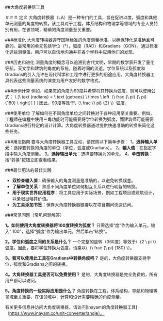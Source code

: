 ##大角度转换器工具

＃＃＃ 定义
大角度转换器（LA）是一种专门的工具，旨在促进以度，弧度和其他单元测量的角度的转换。该工具对于工程，体系结构和物理学等领域的专业人员特别有用，在该领域，精确的角度测量至关重要。

###标准化
大角度转换器遵守国际标准的角度测量标准，以确保转化是准确且可靠的。最常用的单元包括学位（°），弧度（RAD）和Gradians（GON）。通过标准化这些测量值，用户可以自信地沟通并在各个学科中应用他们的发现。

###历史和进化
测量角度的概念可以追溯到古代文明，早期的数学家开发了量化导航，天文学和建筑的角度的系统。随着时间的流逝，学位系统以及弧度和Gradians的引入允许在现代科学和工程中进行更多的用途应用。大角度转换器工具代表这些测量系统的演变为用户友好的数字格式。

###示例计算
例如，如果您的角度为90度并希望将其转换为弧度，则可以使用公式：
\ [\ text {radians} = \ text {getrees} \ times \ left（\ frac {\ pi} {\ pi} {180} \ right）\] \] \]
因此，90度等效于\（\ frac {\ pi} {2} \）弧度。

###使用单位
了解如何在不同角度单位之间转换对于各种应用至关重要。例如，工程师在编程中使用三角功能时可能需要将学位转换为弧度，而建筑师可能需要Gradians进行特定的设计计算。大角度转换器通过提供快速准确的转换来简化这些任务。

###用法指南
要与大角度转换器工具互动，请按照以下简单步骤：
1。**选择输入单元**：选择要转换的角度的单位（学位，弧度或Gradians）。
2。**输入值**：在指定字段中输入角度测量。
3。**选择输出单元**：选择要转换为的单元。
4。**单击转换**：按“转换”按钮立即查看结果。

###最佳用法的最佳实践
- **双检查输入值**：确保输入的角度测量是准确的，以避免转换误差。
- **了解单位关系**：熟悉不同角度单位如何相互关系以进行明智的转换。
- **用于现实世界应用程序**：将工具应用于实际场景，例如工程项目或建筑设计，以亲眼目睹其价值。
- **为工具添加书签**：保存大角度转换器链接以在项目期间快速访问。

###常见问题（常见问题解答）

**1。如何使用大角度转换器将100度转换为弧度？**
只需选择“度”作为输入单元，输入“ 100”，选择“弧度”作为输出单元，然后单击“转换”。

**2。学位和弧度之间的关系是什么？**
一个完整的旋转（360度）等效于\（2 \ pi \）弧度。因此，要将学位转换为弧度，请乘以\（\ frac {\ pi} {180} \）。

**3。我可以使用此工具在Gradians中转换角度吗？**
是的，大角度转换器支持学位，弧度和Gradians之间的转换。

**4。大角转换器工具是否可以免费使用？**
是的，大角度转换器是完全免费的，所有用户都可以访问。

**5。角度转换的一些实际应用是什么？**
角度转换在工程，体系结构，导航和物理等领域至关重要，在该领域中，计算和设计需要精确的角度测量。

有关更多信息并访问大角度转换器，请访问[Inayam的角度转换器工具]（https://www.inayam.co/unit-converter/angle）。